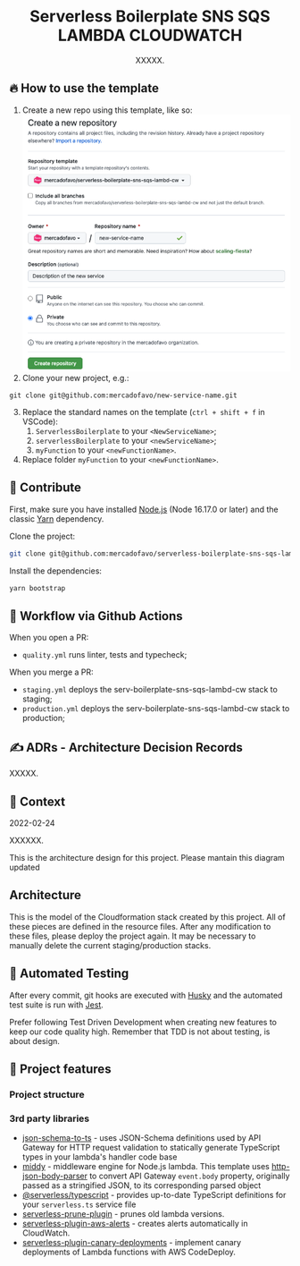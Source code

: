 <h1 align="center">
  Serverless Boilerplate SNS SQS LAMBDA CLOUDWATCH
</h1>
<p align="center">XXXXX.</p>

## 🔥 How to use the template

1. Create a new repo using this template, like so:
   ![Create repo from template](.github/assets/create_repo_template.png)
2. Clone your new project, e.g.:

```
git clone git@github.com:mercadofavo/new-service-name.git
```

3. Replace the standard names on the template (`ctrl + shift + f` in VSCode):
   1. `ServerlessBoilerplate` to your `<NewServiceName>`;
   2. `serverlessBoilerplate` to your `<newServiceName>`;
   3. `myFunction` to your `<newFunctionName>`.
4. Replace folder `myFunction` to your `<newFunctionName>`.

## 🙏 Contribute

First, make sure you have installed [Node.js](https://nodejs.org/en/download/) (Node 16.17.0 or later) and the classic [Yarn](https://classic.yarnpkg.com/lang/en/) dependency.

Clone the project:

```sh
git clone git@github.com:mercadofavo/serverless-boilerplate-sns-sqs-lambda-cws.git
```

Install the dependencies:

```bash
yarn bootstrap
```

## 🚀 Workflow via Github Actions

When you open a PR:

- `quality.yml` runs linter, tests and typecheck;

When you merge a PR:

- `staging.yml` deploys the serv-boilerplate-sns-sqs-lambd-cw stack to staging;
- `production.yml` deploys the serv-boilerplate-sns-sqs-lambd-cw stack to production;

## ✍ ADRs - Architecture Decision Records

XXXXX.

## 📄 Context

2022-02-24

XXXXXX.

This is the architecture design for this project. Please mantain this diagram updated

## Architecture

This is the model of the Cloudformation stack created by this project. All of these pieces are defined in the resource files. After any modification to these files, please deploy the project again. It may be necessary to manually delete the current staging/production stacks.

## 🧪 Automated Testing

After every commit, git hooks are executed with [Husky](https://typicode.github.io/husky/) and the automated test suite is run with [Jest](https://jestjs.io/docs/getting-started).

Prefer following Test Driven Development when creating new features to keep our code quality high. Remember that TDD is not about testing, is about design.

## 🎯 Project features

### Project structure

### 3rd party libraries

- [json-schema-to-ts](https://github.com/ThomasAribart/json-schema-to-ts) - uses JSON-Schema definitions used by API Gateway for HTTP request validation to statically generate TypeScript types in your lambda's handler code base
- [middy](https://github.com/middyjs/middy) - middleware engine for Node.js lambda. This template uses [http-json-body-parser](https://github.com/middyjs/middy/tree/master/packages/http-json-body-parser) to convert API Gateway `event.body` property, originally passed as a stringified JSON, to its corresponding parsed object
- [@serverless/typescript](https://github.com/serverless/typescript) - provides up-to-date TypeScript definitions for your `serverless.ts` service file
- [serverless-prune-plugin](https://github.com/claygregory/serverless-prune-plugin) - prunes old lambda versions.
- [serverless-plugin-aws-alerts](https://github.com/ACloudGuru/serverless-plugin-aws-alerts) - creates alerts automatically in CloudWatch.
- [serverless-plugin-canary-deployments](https://github.com/davidgf/serverless-plugin-canary-deployments) - implement canary deployments of Lambda functions with AWS CodeDeploy.
